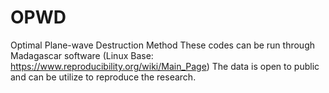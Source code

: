 # OPWD
Optimal Plane-wave Destruction Method
These codes can be run through Madagascar software (Linux Base: https://www.reproducibility.org/wiki/Main_Page)
The data is open to public and can be utilize to reproduce the research.
